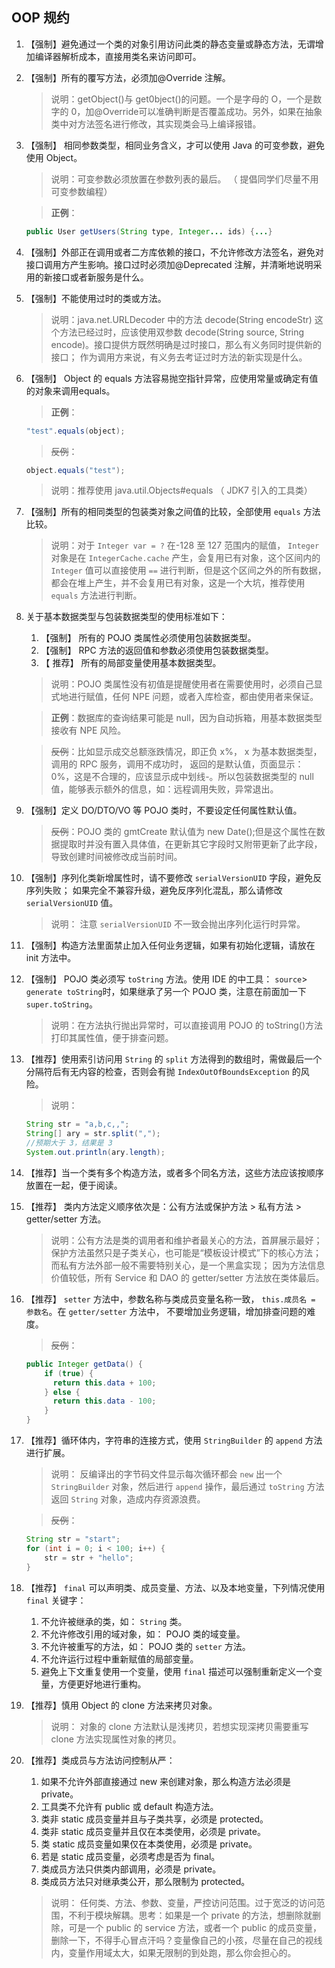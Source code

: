 ## OOP 规约

1. 【强制】避免通过一个类的对象引用访问此类的静态变量或静态方法，无谓增加编译器解析成本，直接用类名来访问即可。

2. 【强制】所有的覆写方法，必须加@Override 注解。
    > 说明：getObject()与 get0bject()的问题。一个是字母的 O，一个是数字的 0，加@Override可以准确判断是否覆盖成功。另外，如果在抽象类中对方法签名进行修改，其实现类会马上编译报错。

3. 【强制】 相同参数类型，相同业务含义，才可以使用 Java 的可变参数，避免使用 Object。
    > 说明：可变参数必须放置在参数列表的最后。 （ 提倡同学们尽量不用可变参数编程）

    > **正例**：
    ``` Java
    public User getUsers(String type, Integer... ids) {...}
    ```

4. 【强制】外部正在调用或者二方库依赖的接口，不允许修改方法签名，避免对接口调用方产生影响。接口过时必须加@Deprecated 注解，并清晰地说明采用的新接口或者新服务是什么。

5. 【强制】不能使用过时的类或方法。
    > 说明：java.net.URLDecoder 中的方法 decode(String encodeStr) 这个方法已经过时，应该使用双参数 decode(String source, String encode)。接口提供方既然明确是过时接口，那么有义务同时提供新的接口； 作为调用方来说，有义务去考证过时方法的新实现是什么。

6. 【强制】 Object 的 equals 方法容易抛空指针异常，应使用常量或确定有值的对象来调用equals。
    > **正例**：
    ``` java
    "test".equals(object);
    ```

    > ~~反例~~：
    ``` java
    object.equals("test");
    ```

    > 说明：推荐使用 java.util.Objects#equals （ JDK7 引入的工具类）

7. 【强制】所有的相同类型的包装类对象之间值的比较，全部使用 `equals` 方法比较。
    > 说明：对于 `Integer var = ?` 在-128 至 127 范围内的赋值， `Integer` 对象是在 `IntegerCache.cache` 产生，会复用已有对象，这个区间内的 `Integer` 值可以直接使用 `==` 进行判断，但是这个区间之外的所有数据，都会在堆上产生，并不会复用已有对象，这是一个大坑，推荐使用 `equals` 方法进行判断。

8. 关于基本数据类型与包装数据类型的使用标准如下：
    1. 【强制】 所有的 POJO 类属性必须使用包装数据类型。
    2. 【强制】 RPC 方法的返回值和参数必须使用包装数据类型。
    3. 【 推荐】 所有的局部变量使用基本数据类型。
    > 说明：POJO 类属性没有初值是提醒使用者在需要使用时，必须自己显式地进行赋值，任何 NPE 问题，或者入库检查，都由使用者来保证。

    > **正例**：数据库的查询结果可能是 null，因为自动拆箱，用基本数据类型接收有 NPE 风险。

    > ~~反例~~：比如显示成交总额涨跌情况，即正负 x%， x 为基本数据类型，调用的 RPC 服务，调用不成功时， 返回的是默认值，页面显示： 0%，这是不合理的，应该显示成中划线-。所以包装数据类型的 null 值，能够表示额外的信息，如：远程调用失败，异常退出。

9. 【强制】定义 DO/DTO/VO 等 POJO 类时，不要设定任何属性默认值。
    > ~~反例~~：POJO 类的 gmtCreate 默认值为 new Date();但是这个属性在数据提取时并没有置入具体值，在更新其它字段时又附带更新了此字段，导致创建时间被修改成当前时间。

10. 【强制】序列化类新增属性时，请不要修改 `serialVersionUID` 字段，避免反序列失败； 如果完全不兼容升级，避免反序列化混乱，那么请修改 `serialVersionUID` 值。
    > 说明： 注意 `serialVersionUID` 不一致会抛出序列化运行时异常。

11. 【强制】构造方法里面禁止加入任何业务逻辑，如果有初始化逻辑，请放在 init 方法中。

12. 【强制】 POJO 类必须写 `toString` 方法。使用 IDE 的中工具： `source`> `generate toString`时，如果继承了另一个 POJO 类，注意在前面加一下 `super.toString`。
    > 说明：在方法执行抛出异常时，可以直接调用 POJO 的 toString()方法打印其属性值，便于排查问题。

13. 【推荐】使用索引访问用 `String` 的 `split` 方法得到的数组时，需做最后一个分隔符后有无内容的检查，否则会有抛 `IndexOutOfBoundsException` 的风险。
    > 说明：
    ``` java
    String str = "a,b,c,,";
    String[] ary = str.split(",");
    //预期大于 3，结果是 3
    System.out.println(ary.length);
    ```

14. 【推荐】当一个类有多个构造方法，或者多个同名方法，这些方法应该按顺序放置在一起，便于阅读。

15. 【推荐】 类内方法定义顺序依次是：公有方法或保护方法 > 私有方法 > getter/setter 方法。
    > 说明：公有方法是类的调用者和维护者最关心的方法，首屏展示最好； 保护方法虽然只是子类关心，也可能是“模板设计模式”下的核心方法； 而私有方法外部一般不需要特别关心，是一个黑盒实现； 因为方法信息价值较低，所有 Service 和 DAO 的 getter/setter 方法放在类体最后。

16. 【推荐】 `setter` 方法中，参数名称与类成员变量名称一致， `this.成员名 = 参数名`。在 `getter/setter` 方法中， 不要增加业务逻辑，增加排查问题的难度。
    >~~反例~~：
    ``` Java
    public Integer getData() {
        if (true) {
          return this.data + 100;
        } else {
          return this.data - 100;
        }
    }
    ```

17. 【推荐】循环体内，字符串的连接方式，使用 `StringBuilder` 的 `append` 方法进行扩展。
    > 说明： 反编译出的字节码文件显示每次循环都会 `new` 出一个 `StringBuilder` 对象，然后进行 `append` 操作，最后通过 `toString` 方法返回 `String` 对象，造成内存资源浪费。

    > ~~反例~~：
    ``` java
    String str = "start";
    for (int i = 0; i < 100; i++) {
        str = str + "hello";
    }
    ```

18. 【推荐】 `final` 可以声明类、成员变量、方法、以及本地变量，下列情况使用 `final` 关键字：
    1. 不允许被继承的类，如： `String` 类。
    2. 不允许修改引用的域对象，如： POJO 类的域变量。
    3. 不允许被重写的方法，如： POJO 类的 `setter` 方法。
    4. 不允许运行过程中重新赋值的局部变量。
    5. 避免上下文重复使用一个变量，使用 `final` 描述可以强制重新定义一个变量，方便更好地进行重构。

19. 【推荐】慎用 Object 的 clone 方法来拷贝对象。
    > 说明： 对象的 clone 方法默认是浅拷贝，若想实现深拷贝需要重写 clone 方法实现属性对象的拷贝。

20. 【推荐】类成员与方法访问控制从严：
    1. 如果不允许外部直接通过 new 来创建对象，那么构造方法必须是 private。
    2. 工具类不允许有 public 或 default 构造方法。
    3. 类非 static 成员变量并且与子类共享，必须是 protected。
    4. 类非 static 成员变量并且仅在本类使用，必须是 private。
    5. 类 static 成员变量如果仅在本类使用，必须是 private。
    6. 若是 static 成员变量，必须考虑是否为 final。
    7. 类成员方法只供类内部调用，必须是 private。
    8. 类成员方法只对继承类公开，那么限制为 protected。
    > 说明： 任何类、方法、参数、变量，严控访问范围。过于宽泛的访问范围，不利于模块解耦。思考：如果是一个 private 的方法，想删除就删除，可是一个 public 的 service 方法，或者一个 public 的成员变量，删除一下，不得手心冒点汗吗？变量像自己的小孩，尽量在自己的视线内，变量作用域太大，如果无限制的到处跑，那么你会担心的。
